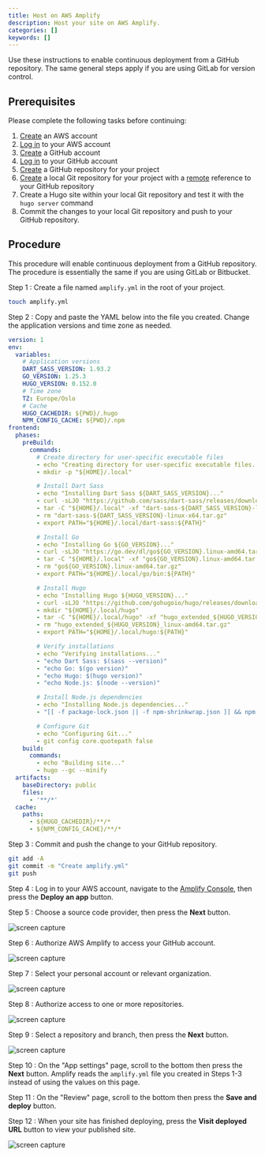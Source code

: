 ```yaml
---
title: Host on AWS Amplify
description: Host your site on AWS Amplify.
categories: []
keywords: []
---
```


Use these instructions to enable continuous deployment from a GitHub repository. The same general steps apply if you are using GitLab for version control.

## Prerequisites

Please complete the following tasks before continuing:

1. [Create](https://aws.amazon.com/resources/create-account/) an AWS account
1. [Log in](https://console.aws.amazon.com/) to your AWS account
1. [Create](https://github.com/signup) a GitHub account
1. [Log in](https://github.com/login) to your GitHub account
1. [Create](https://github.com/new) a GitHub repository for your project
1. [Create](https://git-scm.com/docs/git-init) a local Git repository for your project with a [remote](https://git-scm.com/docs/git-remote) reference to your GitHub repository
1. Create a Hugo site within your local Git repository and test it with the `hugo server` command
1. Commit the changes to your local Git repository and push to your GitHub repository.

## Procedure

This procedure will enable continuous deployment from a GitHub repository. The procedure is essentially the same if you are using GitLab or Bitbucket.

Step 1
: Create a file named `amplify.yml` in the root of your project.

  ```sh
  touch amplify.yml
  ```

Step 2
: Copy and paste the YAML below into the file you created. Change the application versions and time zone as needed.

  ```yaml {file="amplify.yml" copy=true}
  version: 1
  env:
    variables:
      # Application versions
      DART_SASS_VERSION: 1.93.2
      GO_VERSION: 1.25.3
      HUGO_VERSION: 0.152.0
      # Time zone
      TZ: Europe/Oslo
      # Cache
      HUGO_CACHEDIR: ${PWD}/.hugo
      NPM_CONFIG_CACHE: ${PWD}/.npm
  frontend:
    phases:
      preBuild:
        commands:
          # Create directory for user-specific executable files
          - echo "Creating directory for user-specific executable files..."
          - mkdir -p "${HOME}/.local"

          # Install Dart Sass
          - echo "Installing Dart Sass ${DART_SASS_VERSION}..."
          - curl -sLJO "https://github.com/sass/dart-sass/releases/download/${DART_SASS_VERSION}/dart-sass-${DART_SASS_VERSION}-linux-x64.tar.gz"
          - tar -C "${HOME}/.local" -xf "dart-sass-${DART_SASS_VERSION}-linux-x64.tar.gz"
          - rm "dart-sass-${DART_SASS_VERSION}-linux-x64.tar.gz"
          - export PATH="${HOME}/.local/dart-sass:${PATH}"

          # Install Go
          - echo "Installing Go ${GO_VERSION}..."
          - curl -sLJO "https://go.dev/dl/go${GO_VERSION}.linux-amd64.tar.gz"
          - tar -C "${HOME}/.local" -xf "go${GO_VERSION}.linux-amd64.tar.gz"
          - rm "go${GO_VERSION}.linux-amd64.tar.gz"
          - export PATH="${HOME}/.local/go/bin:${PATH}"

          # Install Hugo
          - echo "Installing Hugo ${HUGO_VERSION}..."
          - curl -sLJO "https://github.com/gohugoio/hugo/releases/download/v${HUGO_VERSION}/hugo_extended_${HUGO_VERSION}_linux-amd64.tar.gz"
          - mkdir "${HOME}/.local/hugo"
          - tar -C "${HOME}/.local/hugo" -xf "hugo_extended_${HUGO_VERSION}_linux-amd64.tar.gz"
          - rm "hugo_extended_${HUGO_VERSION}_linux-amd64.tar.gz"
          - export PATH="${HOME}/.local/hugo:${PATH}"

          # Verify installations
          - echo "Verifying installations..."
          - "echo Dart Sass: $(sass --version)"
          - "echo Go: $(go version)"
          - "echo Hugo: $(hugo version)"
          - "echo Node.js: $(node --version)"

          # Install Node.js dependencies
          - echo "Installing Node.js dependencies..."
          - "[[ -f package-lock.json || -f npm-shrinkwrap.json ]] && npm ci --prefer-offline || true"

          # Configure Git
          - echo "Configuring Git..."
          - git config core.quotepath false
      build:
        commands:
          - echo "Building site..."
          - hugo --gc --minify
    artifacts:
      baseDirectory: public
      files:
        - '**/*'
    cache:
      paths:
        - ${HUGO_CACHEDIR}/**/*
        - ${NPM_CONFIG_CACHE}/**/*
  ```

Step 3
: Commit and push the change to your GitHub repository.

  ```sh
  git add -A
  git commit -m "Create amplify.yml"
  git push
  ```

Step 4
: Log in to your AWS account, navigate to the [Amplify Console][], then press the  **Deploy an app** button.

Step 5
: Choose a source code provider, then press the **Next** button.

  ![screen capture](amplify-step-05.png)

Step 6
: Authorize AWS Amplify to access your GitHub account.

  ![screen capture](amplify-step-06.png)

Step 7
: Select your personal account or relevant organization.

  ![screen capture](amplify-step-07.png)

Step 8
: Authorize access to one or more repositories.

  ![screen capture](amplify-step-08.png)

Step 9
: Select a repository and branch, then press the **Next** button.

  ![screen capture](amplify-step-09.png)

Step 10
: On the "App settings" page, scroll to the bottom then press the **Next** button. Amplify reads the `amplify.yml` file you created in Steps 1-3 instead of using the values on this page.

Step 11
: On the "Review" page, scroll to the bottom then press the **Save and deploy** button.

Step 12
: When your site has finished deploying, press the **Visit deployed URL** button to view your published site.

  ![screen capture](amplify-step-11.png)

[Amplify Console]: https://console.aws.amazon.com/amplify/apps
